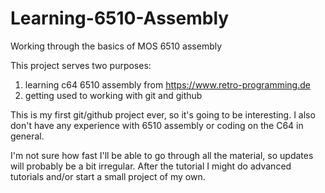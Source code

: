 # Learning-6510-Assembly
Working through the basics of MOS 6510 assembly

This project serves two purposes:
1) learning c64 6510 assembly from https://www.retro-programming.de
2) getting used to working with git and github

This is my first git/github project ever, so it's going to be interesting. I also don't have any experience with 6510 assembly or coding on the C64 in general.

I'm not sure how fast I'll be able to go through all the material, so updates will probably be a bit irregular.
After the tutorial I might do advanced tutorials and/or start a small project of my own.
